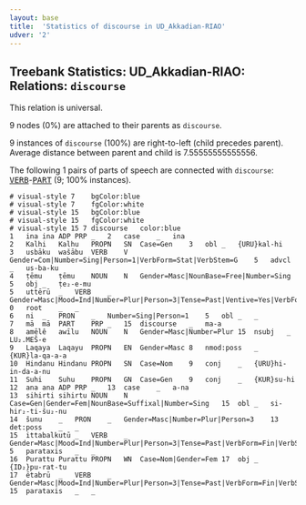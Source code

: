 ```yaml
---
layout: base
title:  'Statistics of discourse in UD_Akkadian-RIAO'
udver: '2'
---
```


## Treebank Statistics: UD_Akkadian-RIAO: Relations: `discourse`

This relation is universal.

9 nodes (0%) are attached to their parents as `discourse`.

9 instances of `discourse` (100%) are right-to-left (child precedes parent).
Average distance between parent and child is 7.55555555555556.

The following 1 pairs of parts of speech are connected with `discourse`: <tt><a href="akk_riao-pos-VERB.html">VERB</a></tt>-<tt><a href="akk_riao-pos-PART.html">PART</a></tt> (9; 100% instances).


~~~ conllu
# visual-style 7	bgColor:blue
# visual-style 7	fgColor:white
# visual-style 15	bgColor:blue
# visual-style 15	fgColor:white
# visual-style 15 7 discourse	color:blue
1	ina	ina	ADP	PRP	_	2	case	_	ina
2	Kalhi	Kalhu	PROPN	SN	Case=Gen	3	obl	_	{URU}kal-hi
3	usbāku	wašābu	VERB	V	Gender=Com|Number=Sing|Person=1|VerbForm=Stat|VerbStem=G	5	advcl	_	us-ba-ku
4	ṭēmu	ṭēmu	NOUN	N	Gender=Masc|NounBase=Free|Number=Sing	5	obj	_	ṭe₂-e-mu
5	uttērū	_	VERB	_	Gender=Masc|Mood=Ind|Number=Plur|Person=3|Tense=Past|Ventive=Yes|VerbForm=Fin|VerbStem=D	0	root	_	_
6	ni	_	PRON	_	Number=Sing|Person=1	5	obl	_	_
7	mā	mā	PART	PRP	_	15	discourse	_	ma-a
8	amēlê	awīlu	NOUN	N	Gender=Masc|Number=Plur	15	nsubj	_	LU₂.MEŠ-e
9	Laqaya	Laqayu	PROPN	EN	Gender=Masc	8	nmod:poss	_	{KUR}la-qa-a-a
10	Hindanu	Hindanu	PROPN	SN	Case=Nom	9	conj	_	{URU}hi-in-da-a-nu
11	Suhi	Suhu	PROPN	GN	Case=Gen	9	conj	_	{KUR}su-hi
12	ana	ana	ADP	PRP	_	13	case	_	a-na
13	sihirti	sihirtu	NOUN	N	Case=Gen|Gender=Fem|NounBase=Suffixal|Number=Sing	15	obl	_	si-hir₂-ti-šu₂-nu
14	šunu	_	PRON	_	Gender=Masc|Number=Plur|Person=3	13	det:poss	_	_
15	ittabalkutū	_	VERB	_	Gender=Masc|Mood=Ind|Number=Plur|Person=3|Tense=Past|VerbForm=Fin|VerbStem=N	5	parataxis	_	_
16	Purattu	Purattu	PROPN	WN	Case=Nom|Gender=Fem	17	obj	_	{ID₂}pu-rat-tu
17	ētabrū	_	VERB	_	Gender=Masc|Mood=Ind|Number=Plur|Person=3|Tense=Past|VerbForm=Fin|VerbStem=G	15	parataxis	_	_

~~~


